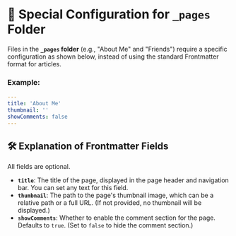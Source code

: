 # 📄 Special Configuration for `_pages` Folder

Files in the **`_pages` folder** (e.g., "About Me" and "Friends") require a specific configuration as shown below, instead of using the standard Frontmatter format for articles.

### Example:

```yaml
---
title: 'About Me'
thumbnail: ''
showComments: false
---
```

## 🛠️ Explanation of Frontmatter Fields

All fields are optional.

- **`title`**: The title of the page, displayed in the page header and navigation bar. You can set any text for this field.
- **`thumbnail`**: The path to the page's thumbnail image, which can be a relative path or a full URL. (If not provided, no thumbnail will be displayed.)
- **`showComments`**: Whether to enable the comment section for the page. Defaults to `true`. (Set to `false` to hide the comment section.)
